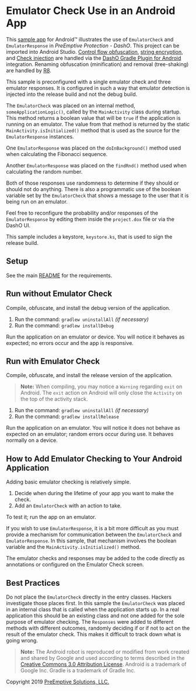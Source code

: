 # Emulator Check Use in an Android App

This [sample app](../README.md#sample_desc) for Android&trade; illustrates the use of `EmulatorCheck` and `EmulatorResponse` in _PreEmptive Protection - DashO_.
This project can be imported into Android Studio.
[Control flow obfuscation](https://www.preemptive.com/dasho/pro/10.0/userguide/en/understanding_obfuscation_control.html), [string encryption](https://www.preemptive.com/dasho/pro/10.0/userguide/en/understanding_obfuscation_string_encryption.html), and [Check injection](https://www.preemptive.com/dasho/pro/10.0/userguide/en/understanding_checks_overview.html) are handled via the [DashO Gradle Plugin for Android](https://www.preemptive.com/dasho/pro/10.0/userguide/en/ref_dagp_index.html) integration.
Renaming obfuscation (minification) and removal (tree-shaking) are handled by [R8](https://r8-docs.preemptive.com/).

This sample is preconfigured with a single emulator check and three emulator responses.
It is configured in such a way that emulator detection is injected into the release build and not the debug build.

The `EmulatorCheck` was placed on an internal method, `someApplicationLogic()`, called by the `MainActivity` class during startup.
This method returns a boolean value that will be `true` if the application is running on an emulator.
The value from that method is returned by the static `MainActivity.isInitialized()` method that is used as the source for the `EmulatorResponse` instances.

One `EmulatorResponse` was placed on the `doInBackground()` method used when calculating the Fibonacci sequence.

Another `EmulatorResponse` was placed on the `findRnd()` method used when calculating the random number.

Both of those responses use randomness to determine if they should or should not do anything.
There is also a programmatic use of the boolean variable set by the `EmulatorCheck` that shows a message to the user that it is being run on an emulator.

Feel free to reconfigure the probability and/or responses of the `EmulatorResponse` by editing them inside the `project.dox` file or via the DashO UI.

This sample includes a keystore, `keystore.ks`, that is used to sign the release build.

## Setup

See the main [README](../README.md) for the requirements.

## Run without Emulator Check

Compile, obfuscate, and install the debug version of the application.

1.  Run the command: `gradlew uninstallAll` _(if necessary)_
2.  Run the command: `gradlew installDebug`

Run the application on an emulator or device.
You will notice it behaves as expected; no errors occur and the app is responsive.

## Run with Emulator Check

Compile, obfuscate, and install the release version of the application.

>**Note:** When compiling, you may notice a `Warning` regarding `exit` on Android. The `exit` action on Android will only close the `Activity` on the top of the activity stack.

1.  Run the command: `gradlew uninstallAll` _(if necessary)_
2.  Run the command: `gradlew installRelease`

Run the application on an emulator.
You will notice it does not behave as expected on an emulator; random errors occur during use.
It behaves normally on a device.

## How to Add Emulator Checking to Your Android Application

Adding basic emulator checking is relatively simple.

1.  Decide when during the lifetime of your app you want to make the check.
2.  Add an `EmulatorCheck` with an action to take.

To test it; run the app on an emulator.

If you wish to use `EmulatorResponse`, it is a bit more difficult as you must provide a mechanism for communication between the `EmulatorCheck` and `EmulatorResponse`.
In this sample, that mechanism involves the boolean variable and the `MainActivity.isInitialized()` method.

The emulator checks and responses may be added to the code directly as annotations or configured on the Emulator Check screen.

## Best Practices

Do not place the `EmulatorCheck` directly in the entry classes.
Hackers investigate those places first.
In this sample the `EmulatorCheck` was placed in an internal class that is called when the application starts up.
In a real application this should be an existing class and not one added for the sole purpose of emulator checking.
The `Responses` were added to different methods with different outcomes, randomly deciding if or if not to act on the result of the emulator check.
This makes it difficult to track down what is going wrong.

>**Note:** The Android robot is reproduced or modified from work created and shared by Google and used according to terms described in the [Creative Commons 3.0 Attribution License](http://creativecommons.org/licenses/by/3.0/).
Android is a trademark of Google Inc.
Gradle is a trademark of Gradle Inc.

Copyright 2019 [PreEmptive Solutions, LLC.](https://www.preemptive.com)
